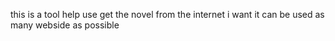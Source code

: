 this is a tool help use get the novel from the internet
i want it can be used as many webside as possible
